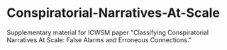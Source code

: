 # Conspiratorial-Narratives-At-Scale
Supplementary material for ICWSM paper "Classifying Conspiratorial Narratives At Scale: False Alarms and Erroneous Connections."
